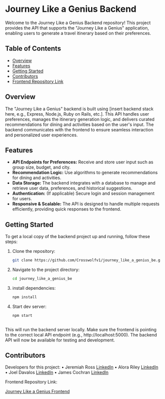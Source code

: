 # Journey Like a Genius Backend

Welcome to the Journey Like a Genius Backend repository! This project provides the API that supports the "Journey Like a Genius" application, enabling users to generate a travel itinerary based on their preferences.

## Table of Contents
- [Overview](#overview)
- [Features](#features)
- [Getting Started](#getting-started)
- [Contributors](#contributors)
- [Frontend Repository Link](#frontend-repository-link)

## Overview
The "Journey Like a Genius" backend is built using [insert backend stack here, e.g., Express, Node.js, Ruby on Rails, etc.]. This API handles user preferences, manages the itinerary generation logic, and delivers curated recommendations for dining and activities based on the user's input. The backend communicates with the frontend to ensure seamless interaction and personalized user experiences.

## Features
- **API Endpoints for Preferences:** Receive and store user input such as group size, budget, and city.
- **Recommendation Logic:** Use algorithms to generate recommendations for dining and activities.
- **Data Storage:** The backend integrates with a database to manage and retrieve user data, preferences, and historical suggestions.
- **Authentication:** (If applicable) Secure login and session management for users.
- **Responsive & Scalable:** The API is designed to handle multiple requests efficiently, providing quick responses to the frontend.

## Getting Started
To get a local copy of the backend project up and running, follow these steps:

1. Clone the repository:
   ```bash
   git clone https://github.com/Crosswolfv1/journey_like_a_genius_be.git

2. Navigate to the project directory:
   ```bash
   cd journey_like_a_genius_be

3. install dependencies:
   ```bash
   npm install

4. Start dev server:
   ```bash
   npm start
  
This will run the backend server locally. Make sure the frontend is pointing to the correct local API endpoint (e.g., http://localhost:5000).
The backend API will now be available for testing and development.

## Contributors

Developers for this project:
	•	Jeremiah Ross [LinkedIn](https://www.linkedin.com/in/jeremiah-ross)
	•	Alora Riley [LinkedIn](https://www.linkedin.com/in/alora-riley)
	•	Joel Davalos [LinkedIn](https://www.linkedin.com/in/joel-davalos)
	•	James Cochran [LinkedIn](https://www.linkedin.com/in/james-cochran)

Frontend Repository Link:

[Journey Like a Genius Frontend](https://github.com/Crosswolfv1/journey_like_a_genius_fe)
   